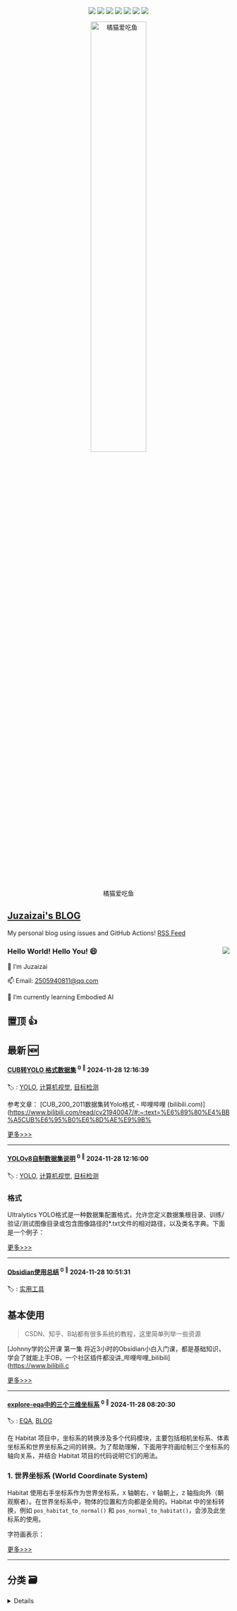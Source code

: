 

<p align='center'>
    <img src="https://badgen.net/badge/labels/9"/>
    <img src="https://badgen.net/github/issues/aqvq/aqvq"/>
    <img src="https://badgen.net/badge/last-commit/2024-11-29 02:38:33"/>
    <img src="https://badgen.net/github/forks/aqvq/aqvq"/>
    <img src="https://badgen.net/github/stars/aqvq/aqvq"/>
    <img src="https://badgen.net/github/watchers/aqvq/aqvq"/>
    <img src="https://badgen.net/github/release/aqvq/aqvq"/>
</p>



<p align='center'>
<a href='https://github.com/aqvq/aqvq/issues/5#issuecomment-2506161688'>
<img src='https://github.com/user-attachments/assets/7cd896fc-0b9c-40f6-bf9e-bbc62da11e7a' width='50%' alt='
橘猫爱吃鱼'>
</a>
</p>
<p align='center'>
<span>
橘猫爱吃鱼</span>
</p>

## [Juzaizai's BLOG](https://github.com/aqvq/aqvq)

My personal blog using issues and GitHub Actions! [RSS Feed](https://raw.githubusercontent.com/aqvq/aqvq/main/feed.xml) 

### Hello World! Hello You! 😄  <image align="right" src="https://github-readme-stats.vercel.app/api?username=aqvq&show_icons=true&hide_title=true&theme=gradient" />

🔭 I’m Juzaizai

📫 Email: 2505940811@qq.com

🌱 I’m currently learning Embodied AI

## 置顶 :thumbsup: 
## 最新 :new: 

#### [CUB转YOLO 格式数据集](https://github.com/aqvq/aqvq/issues/4) <sup>0 :speech_balloon:</sup> 	 2024-11-28 12:16:39

:label: : [YOLO](https://github.com/aqvq/aqvq/labels/YOLO), [计算机视觉](https://github.com/aqvq/aqvq/labels/%E8%AE%A1%E7%AE%97%E6%9C%BA%E8%A7%86%E8%A7%89), [目标检测](https://github.com/aqvq/aqvq/labels/%E7%9B%AE%E6%A0%87%E6%A3%80%E6%B5%8B)

参考文章：
[CUB_200_2011数据集转Yolo格式 - 哔哩哔哩 (bilibili.com)](https://www.bilibili.com/read/cv21940047/#:~:text=%E6%89%80%E4%BB%A5CUB%E6%95%B0%E6%8D%AE%E9%9B%

[更多>>>](https://github.com/aqvq/aqvq/issues/4)

---


#### [YOLOv8自制数据集说明](https://github.com/aqvq/aqvq/issues/3) <sup>0 :speech_balloon:</sup> 	 2024-11-28 12:16:00

:label: : [YOLO](https://github.com/aqvq/aqvq/labels/YOLO), [计算机视觉](https://github.com/aqvq/aqvq/labels/%E8%AE%A1%E7%AE%97%E6%9C%BA%E8%A7%86%E8%A7%89), [目标检测](https://github.com/aqvq/aqvq/labels/%E7%9B%AE%E6%A0%87%E6%A3%80%E6%B5%8B)


### 格式

Ultralytics YOLO格式是一种数据集配置格式，允许您定义数据集根目录、训练/验证/测试图像目录或包含图像路径的*.txt文件的相对路径，以及类名字典。下面是一个例子：



[更多>>>](https://github.com/aqvq/aqvq/issues/3)

---


#### [Obsidian使用总结](https://github.com/aqvq/aqvq/issues/2) <sup>0 :speech_balloon:</sup> 	 2024-11-28 10:51:31

:label: : [实用工具](https://github.com/aqvq/aqvq/labels/%E5%AE%9E%E7%94%A8%E5%B7%A5%E5%85%B7)


## 基本使用

> CSDN、知乎、B站都有很多系统的教程，这里简单列举一些资源

[Johnny学的公开课 第一集 将近3小时的Obsidian小白入门课，都是基础知识，学会了就能上手OB，一个社区插件都没讲_哔哩哔哩_bilibili](https://www.bilibili.c

[更多>>>](https://github.com/aqvq/aqvq/issues/2)

---


#### [explore-eqa中的三个三维坐标系](https://github.com/aqvq/aqvq/issues/1) <sup>0 :speech_balloon:</sup> 	 2024-11-28 08:20:30

:label: : [EQA](https://github.com/aqvq/aqvq/labels/EQA), [BLOG](https://github.com/aqvq/aqvq/labels/BLOG)

在 Habitat 项目中，坐标系的转换涉及多个代码模块，主要包括相机坐标系、体素坐标系和世界坐标系之间的转换。为了帮助理解，下面用字符画绘制三个坐标系的轴向关系，并结合 Habitat 项目的代码说明它们的用法。

### 1. 世界坐标系 (World Coordinate System)
Habitat 使用右手坐标系作为世界坐标系，`X` 轴朝右，`Y` 轴朝上，`Z` 轴指向外（朝观察者）。在世界坐标系中，物体的位置和方向都是全局的。Habitat 中的坐标转换，例如 `pos_habitat_to_normal()` 和 `pos_normal_to_habitat()`，会涉及此坐标系的使用。

字符画表示：


[更多>>>](https://github.com/aqvq/aqvq/issues/1)

---


## 分类  :card_file_box: 
<details>
    <summary>
        Details
    </summary>


<details>
<summary>:+1:置顶	<sup>0:newspaper:</sup></summary>



</details>

<details>
<summary>:framed_picture:封面	<sup>1:newspaper:</sup></summary>

- [封面管理](https://github.com/aqvq/aqvq/issues/5)  <sup>1 :speech_balloon:</sup>  	 


</details>

<details>
<summary>BLOG	<sup>1:newspaper:</sup></summary>

- [explore-eqa中的三个三维坐标系](https://github.com/aqvq/aqvq/issues/1)  <sup>0 :speech_balloon:</sup>  	 


</details>

<details>
<summary>EQA	<sup>1:newspaper:</sup></summary>

- [explore-eqa中的三个三维坐标系](https://github.com/aqvq/aqvq/issues/1)  <sup>0 :speech_balloon:</sup>  	 


</details>

<details>
<summary>YOLO	<sup>2:newspaper:</sup></summary>

- [CUB转YOLO 格式数据集](https://github.com/aqvq/aqvq/issues/4)  <sup>0 :speech_balloon:</sup>  	 
- [YOLOv8自制数据集说明](https://github.com/aqvq/aqvq/issues/3)  <sup>0 :speech_balloon:</sup>  	 


</details>

<details>
<summary>实用工具	<sup>1:newspaper:</sup></summary>

- [Obsidian使用总结](https://github.com/aqvq/aqvq/issues/2)  <sup>0 :speech_balloon:</sup>  	 


</details>

<details>
<summary>开源	<sup>0:newspaper:</sup></summary>



</details>

<details>
<summary>目标检测	<sup>2:newspaper:</sup></summary>

- [CUB转YOLO 格式数据集](https://github.com/aqvq/aqvq/issues/4)  <sup>0 :speech_balloon:</sup>  	 
- [YOLOv8自制数据集说明](https://github.com/aqvq/aqvq/issues/3)  <sup>0 :speech_balloon:</sup>  	 


</details>

<details>
<summary>计算机视觉	<sup>2:newspaper:</sup></summary>

- [CUB转YOLO 格式数据集](https://github.com/aqvq/aqvq/issues/4)  <sup>0 :speech_balloon:</sup>  	 
- [YOLOv8自制数据集说明](https://github.com/aqvq/aqvq/issues/3)  <sup>0 :speech_balloon:</sup>  	 


</details>


</details>    
